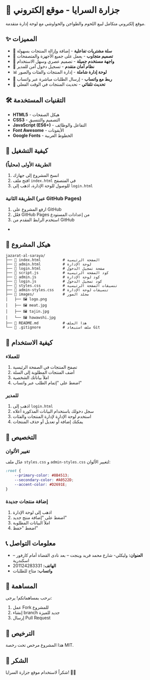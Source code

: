 # 🥩 جزارة السرايا - موقع إلكتروني

موقع إلكتروني متكامل لبيع اللحوم والطواجن والحواوشي مع لوحة إدارة متقدمة.

## ✨ المميزات

- 🛒 **سلة مشتريات تفاعلية** - إضافة وإزالة المنتجات بسهولة
- 📱 **تصميم متجاوب** - يعمل على جميع الأجهزة والمتصفحات
- 🎨 **واجهة مستخدم جميلة** - تصميم عصري وسهل الاستخدام
- 🔐 **نظام أمان متقدم** - تسجيل دخول آمن للمدير
- 📊 **لوحة إدارة شاملة** - إدارة المنتجات والفئات والصور
- 💬 **ربط مع واتساب** - إرسال الطلبات مباشرة عبر واتساب
- 🔄 **تحديث تلقائي** - تحديث المنتجات في الوقت الفعلي

## 🛠️ التقنيات المستخدمة

- **HTML5** - هيكل الصفحات
- **CSS3** - التصميم والتنسيق
- **JavaScript (ES6+)** - التفاعل والوظائف
- **Font Awesome** - الأيقونات
- **Google Fonts** - الخطوط العربية

## 🚀 كيفية التشغيل

### الطريقة الأولى (محلياً)
1. انسخ المشروع إلى جهازك
2. افتح ملف `index.html` في المتصفح
3. للوصول للوحة الإدارة، اذهب إلى `login.html`

### الطريقة الثانية (عبر GitHub Pages)
1. ارفع المشروع على GitHub
2. فعّل GitHub Pages من إعدادات المستودع
3. استخدم الرابط المقدم من GitHub



-

## 📁 هيكل المشروع

```
jazarat-al-saraya/
├── 📄 index.html          # الصفحة الرئيسية
├── 📄 admin.html          # لوحة الإدارة
├── 📄 login.html          # صفحة تسجيل الدخول
├── 📄 script.js           # كود الصفحة الرئيسية
├── 📄 admin.js            # كود لوحة الإدارة
├── 📄 login.js            # كود تسجيل الدخول
├── 📄 styles.css          # تنسيقات الصفحة الرئيسية
├── 📄 admin-styles.css    # تنسيقات لوحة الإدارة
├── 📁 images/             # مجلد الصور
│   ├── 🖼️ logo.png
│   ├── 🖼️ meat.jpg
│   ├── 🖼️ tajin.jpg
│   └── 🖼️ hawawshi.jpg
├── 📄 README.md           # هذا الملف
└── 📄 .gitignore          # ملف استبعاد Git
```

## 🎯 كيفية الاستخدام

### للعملاء
1. تصفح المنتجات في الصفحة الرئيسية
2. أضف المنتجات المطلوبة إلى السلة
3. املأ بياناتك الشخصية
4. اضغط على "إتمام الطلب عبر واتساب"

### للمدير
1. اذهب إلى `login.html`
2. سجل دخولك باستخدام البيانات المذكورة أعلاه
3. استخدم لوحة الإدارة لإدارة المنتجات والفئات
4. يمكنك إضافة أو تعديل أو حذف المنتجات

## 🔧 التخصيص

### تغيير الألوان
عدّل ملف `styles.css` و `admin-styles.css` لتغيير الألوان:

```css
:root {
    --primary-color: #8B4513;
    --secondary-color: #A0522D;
    --accent-color: #D2691E;
}
```

### إضافة منتجات جديدة
1. اذهب إلى لوحة الإدارة
2. اضغط على "إضافة منتج جديد"
3. املأ البيانات المطلوبة
4. اضغط "حفظ"

## 📞 معلومات التواصل

- **العنوان:** وليكلي- شارع محمد فريد وينجت – بعد نادى القضاة أمام كارفور – اسكندرية
- **الهاتف:** 201124283331
- **واتساب:** متاح للطلبات

## 🤝 المساهمة

نرحب بمساهماتكم! يرجى:
1. عمل Fork للمشروع
2. إنشاء branch جديد للميزة
3. إرسال Pull Request

## 📄 الترخيص

هذا المشروع مرخص تحت رخصة MIT.

## 🙏 الشكر

شكراً لاستخدام موقع جزارة السرايا! 🥩✨
